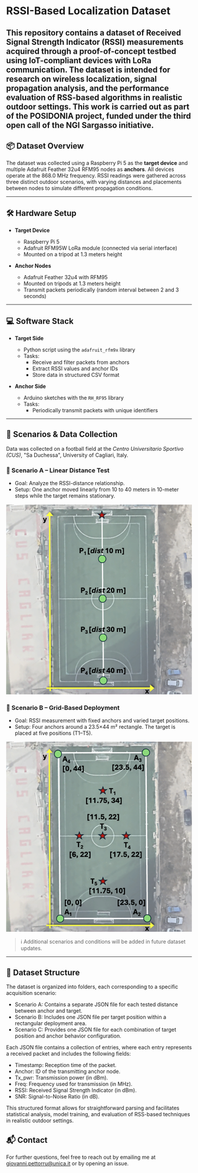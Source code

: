 # RSSI-Based Localization Dataset

This repository contains a dataset of Received Signal Strength Indicator (RSSI) measurements acquired through a proof-of-concept testbed using IoT-compliant devices with LoRa communication. The dataset is intended for research on wireless localization, signal propagation analysis, and the performance evaluation of RSS-based algorithms in realistic outdoor settings. This work is carried out as part of the POSIDONIA project, funded under the third open call of the NGI Sargasso initiative.
---

## 📦 Dataset Overview

The dataset was collected using a Raspberry Pi 5 as the **target device** and multiple Adafruit Feather 32u4 RFM95 nodes as **anchors**. All devices operate at the 868.0 MHz frequency. RSSI readings were gathered across three distinct outdoor scenarios, with varying distances and placements between nodes to simulate different propagation conditions.

---

## 🛠️ Hardware Setup

- **Target Device**  
  - Raspberry Pi 5  
  - Adafruit RFM95W LoRa module (connected via serial interface)  
  - Mounted on a tripod at 1.3 meters height

- **Anchor Nodes**  
  - Adafruit Feather 32u4 with RFM95  
  - Mounted on tripods at 1.3 meters height  
  - Transmit packets periodically (random interval between 2 and 3 seconds)

---

## 💻 Software Stack

- **Target Side**
  - Python script using the `adafruit_rfm9x` library
  - Tasks:
    - Receive and filter packets from anchors
    - Extract RSSI values and anchor IDs
    - Store data in structured CSV format

- **Anchor Side**
  - Arduino sketches with the `RH_RF95` library
  - Tasks:
    - Periodically transmit packets with unique identifiers

---

## 🧪 Scenarios & Data Collection

Data was collected on a football field at the *Centro Universitario Sportivo (CUS)*, "Sa Duchessa", University of Cagliari, Italy.

### 📍 Scenario A – Linear Distance Test
- Goal: Analyze the RSSI-distance relationship.
- Setup: One anchor moved linearly from 10 to 40 meters in 10-meter steps while the target remains stationary.
  
![Scenario A](img/ScenarioA.png)

### 📍 Scenario B – Grid-Based Deployment
- Goal: RSSI measurement with fixed anchors and varied target positions.
- Setup: Four anchors around a 23.5×44 m² rectangle. The target is placed at five positions (T1–T5).
  
![Scenario B](img/ScenarioB.png)

> ℹ️ Additional scenarios and conditions will be added in future dataset updates.

---

## 🧱 Dataset Structure

The dataset is organized into folders, each corresponding to a specific acquisition scenario:
- Scenario A: Contains a separate JSON file for each tested distance between anchor and target.
- Scenario B: Includes one JSON file per target position within a rectangular deployment area.
- Scenario C: Provides one JSON file for each combination of target position and anchor behavior configuration.

Each JSON file contains a collection of entries, where each entry represents a received packet and includes the following fields:
- Timestamp: Reception time of the packet.
- Anchor: ID of the transmitting anchor node.
- Tx_pwr: Transmission power (in dBm).
- Freq: Frequency used for transmission (in MHz).
- RSSI: Received Signal Strength Indicator (in dBm).
- SNR: Signal-to-Noise Ratio (in dB).

This structured format allows for straightforward parsing and facilitates statistical analysis, model training, and evaluation of RSS-based techniques in realistic outdoor settings.

## 📬 Contact

For further questions, feel free to reach out by emailing me at giovanni.pettorru@unica.it or by opening an issue.
